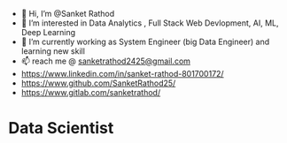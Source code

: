 - 👋 Hi, I’m @Sanket Rathod 
- 👀 I’m interested in  Data Analytics , Full Stack Web Devlopment, AI, ML, Deep Learning
- 🌱 I’m currently working as System Engineer (big Data Engineer) and learning new skill 
- 📫 reach me @ sanketrathod2425@gmail.com
- https://www.linkedin.com/in/sanket-rathod-801700172/
- https://www.github.com/SanketRathod25/
- https://www.gitlab.com/sanketrathod/
# Data Scientist 
<!---
SanketRathod25/SanketRathod25 is a ✨ special ✨ repository because its `README.md` (this file) appears on your GitHub profile.
You can click the Preview link to take a look at your changes.
--->

